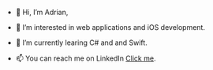 - 👋 Hi, I’m Adrian, 


- 👀 I’m interested in web applications and iOS development. 


- 🌱 I’m currently learing C# and and Swift. 


- 📫 You can reach me on LinkedIn [Click me](https://www.linkedin.com/in/adrian-toth-201900a2/).

<!---
R34P3R44/R34P3R44 is a ✨ special ✨ repository because its `README.md` (this file) appears on your GitHub profile.
You can click the Preview link to take a look at your changes.
--->
